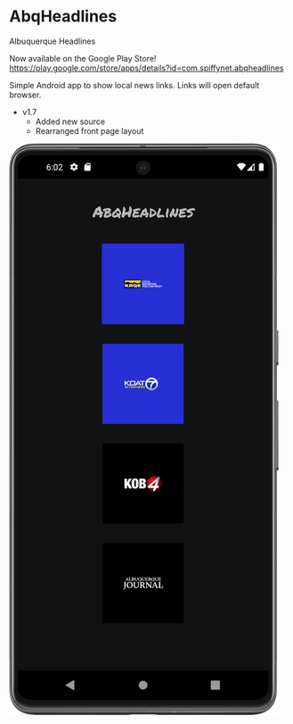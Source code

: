 # AbqHeadlines 
Albuquerque Headlines

Now available on the Google Play Store!
https://play.google.com/store/apps/details?id=com.spiffynet.abqheadlines

Simple Android app to show local news links. Links will open default browser.

- v1.7
  - Added new source
  - Rearranged front page layout

![Alt text](/Screenshot1.png "Screenshot1")